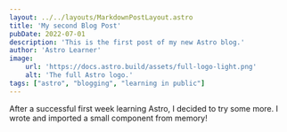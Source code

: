 ```yaml
---
layout: ../../layouts/MarkdownPostLayout.astro
title: 'My second Blog Post'
pubDate: 2022-07-01
description: 'This is the first post of my new Astro blog.'
author: 'Astro Learner'
image:
    url: 'https://docs.astro.build/assets/full-logo-light.png'
    alt: 'The full Astro logo.'
tags: ["astro", "blogging", "learning in public"]
---
```

After a successful first week learning Astro, I decided to try some more. I wrote and imported a small component from memory!